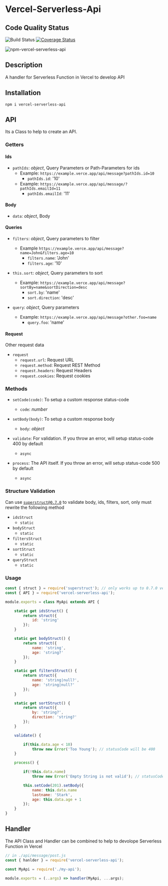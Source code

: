 # Vercel-Serverless-Api

## Code Quality Status
![Build Status](https://github.com/gastonpereyra/vercel-serverless-api/workflows/Build%20Status/badge.svg)
[![Coverage Status](https://img.shields.io/coveralls/github/gastonpereyra/vercel-serverless-api/master.svg)](https://coveralls.io/r/gastonpereyra/vercel-serverless-api?branch=master)

![npm-vercel-serverless-api](https://user-images.githubusercontent.com/39351850/132961710-27605cee-2e42-410a-bc08-cbf091094873.png)

## Description
A handler for Serverless Function in Vercel to develop API

## Installation

```
npm i vercel-serverless-api
```

## API

Its a Class to help to create an API.

### Getters

#### Ids
* `pathIds`: _object_, Query Parameters or Path-Parameters for ids
    * Example: `https://example.verce.app/api/message?pathIds.id=10`
        * `pathIds.id`: '10'
    * Example: `https://example.verce.app/api/message/?pathIds.emailId=11`
        * `pathIds.emailId`: '11'

#### Body
* `data`: _object_, Body

#### Queries
* `filters`: _object_, Query parameters to filter
    * Example `https://example.verce.app/api/message?name=John&filters.age=10`
        * `filters.name`: 'John'
        * `filters.age`: '10'
* `this.sort`: _object_, Query parameters to sort
    * Example: `https://example.verce.app/api/message?sortBy=name&sortDirection=desc`
        * `sort.by`: 'name'
        * `sort.direction`: 'desc'

* `query`: _object_, Query parameters
    * Example: `https://example.verce.app/api/message?other.foo=name`
        * `query.foo`: 'name'

#### Request

Other request data

* `request`
    * `request.url`: Request URL
    * `request.method`: Request REST Method
    * `request.headers`: Request Headers
    * `request.cookies`: Request cookies

### Methods

* `setCode(code)`: To setup a custom response status-code
    * `code`: _number_

* `setBody(body)`: To setup a custom response body
    * `body`: _object_

* `validate`: For validation. If you throw an error, will setup status-code 400 by default
    * `async`

* `process`: The API itself. If you throw an error, will setup status-code 500 by default
    * `async`

### Structure Validation

Can use [`superstruct@0.7.0`](https://github.com/ianstormtaylor/superstruct/tree/v0.7.0) to validate body, ids, filters, sort, only must rewrite the following method

* `idsStruct`
    * `static`
* `bodyStruct`
    * `static`
* `filtersStruct`
    * `static`
* `sortStruct`
    * `static`
* `queryStruct`
    * `static`

### Usage

```js
const { struct } = require('superstruct'); // only works up to 0.7.0 version
const { API } = require('vercel-serverless-api');

module.exports = class MyApi extends API {

    static get idsStruct() {
        return struct({
            id: 'string'
        });
    }

    static get bodyStruct() {
        return struct({
            name: 'string',
            age: 'string?'
        });
    }

    static get filtersStruct() {
        return struct({
            name: 'string|null?',
            age: 'string|null?'
        });
    }

    static get sortStruct() {
        return struct({
            by: 'string?',
            direction: 'string?'
        });
    }

    validate() {

        if(this.data.age < 10)
            throw new Error('Too Young'); // statusCode will be 400
    }

    process() {

        if(!this.data.name)
            throw new Error('Empty String is not valid'); // statusCode will be 500

        this.setCode(201).setBody({
            name: this.data.name
            lastname: 'Stark',
            age: this.data.age + 1
        });
    }
}

```

## Handler

The API Class and Handler can be combined to help to devolope Serverless Function in Vercel

```js
// in ./api/message/post.js
const { hanlder } = require('vercel-serverless-api');

const MyApi = require('./my-api');

module.exports = (..args) => handler(MyApi, ...args);
```
